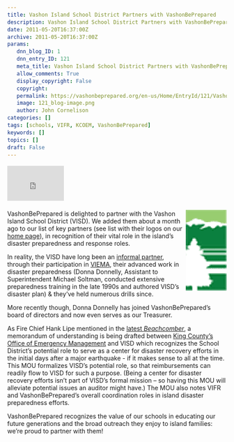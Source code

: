 ```yaml
---
title: Vashon Island School District Partners with VashonBePrepared
description: Vashon Island School District Partners with VashonBePrepared
date: 2011-05-20T16:37:00Z
archive: 2011-05-20T16:37:00Z
params:
   dnn_blog_ID: 1
   dnn_entry_ID: 121
   meta_title: Vashon Island School District Partners with VashonBePrepared
   allow_comments: True
   display_copyright: False
   copyright: 
   permalink: https://vashonbeprepared.org/en-us/Home/EntryId/121/Vashon-Island-School-District-Partners-with-VashonBePrepared
   image: 121_blog-image.png
   author: John Cornelison
categories: []
tags: [schools, VIFR, KCOEM, VashonBePrepared]
keywords: []
topics: []
draft: False
---
```


<div class="wlWriterHeaderFooter" style="padding-bottom: 4px; margin: 0px; padding-left: 0px; padding-right: 0px; float: none; padding-top: 4px"><iframe src="http://www.facebook.com/widgets/like.php?href=http://vashoneoc.org/Blogs/VashonPreparedness/tabid/164/EntryId/121/Vashon-Island-School-District-Partners-with-VashonBePrepared.aspx" frameborder="0" scrolling="no" style="border-bottom: medium none; border-left: medium none; width: 130px; height: 80px; border-top: medium none; border-right: medium none"></iframe></div>
<p><a href="/images/dnnBlog/1/121/Windows-Live-Writer-Vashon-Island-School-District_6726-VISD_Color_Logo_Bare.65x128_2.gif"><img title="VISD_Color_Logo_Bare.65x128" border="0" alt="VISD_Color_Logo_Bare.65x128" align="right" width="94" height="185" style="background-image: none; border-bottom: 0px; border-left: 0px; padding-left: 0px; padding-right: 0px; display: inline; float: right; border-top: 0px; border-right: 0px; padding-top: 0px" src="/images/dnnBlog/1/121/Windows-Live-Writer-Vashon-Island-School-District_6726-VISD_Color_Logo_Bare.65x128_thumb.gif" /></a>VashonBePrepared is delighted to partner with the Vashon Island School District (VISD). We added them about a month ago to our list of key partners (see list with their logos on our <a target="_blank" href="/">home page</a>), in recognition of their vital role in the island’s disaster preparedness and response roles.</p>
<p>In reality, the VISD have long been an <a target="_blank" href="http://www.vashonbeprepared.org/storylist.cfm?name=news#growingup">informal partner</a>, through their participation in <a target="_blank" href="http://www.vashonbeprepared.org/storylist.cfm?name=news#viemacreation">VIEMA</a>, their advanced work in disaster preparedness (Donna Donnelly, Assistant to Superintendent Michael Soltman, conducted extensive preparedness training in the late 1990s and authored VISD’s disaster plan) &amp; they’ve held numerous drills since.</p>
<p>More recently though, Donna Donnelly has joined VashonBePrepared’s board of directors and now even serves as our Treasurer.</p>
<p>As Fire Chief Hank Lipe mentioned in the <a target="_blank" href="http://www.pnwlocalnews.com/vashon/vib/news/122042968.html">latest <em>Beachcomber</em></a>, a memorandum of understanding is being drafted between <a target="_blank" href="http://www.kingcounty.gov/safety/prepare.aspx">King County’s Office of Emergency Management</a> and VISD which recognizes the School District’s potential role to serve as a center for disaster recovery efforts in the initial days after a major earthquake - if it makes sense to all at the time. This MOU formalizes VISD’s potential role, so that reimbursements can readily flow to VISD for such a purpose. (Being a center for disaster recovery efforts isn’t part of VISD’s formal mission – so having this MOU will alleviate potential issues an auditor might have.) The MOU also notes VIFR and VashonBePrepared’s overall coordination roles in island disaster preparedness efforts.</p>
<p>VashonBePrepared recognizes the value of our schools in educating our future generations and the broad outreach they enjoy to island families: we’re proud to partner with them!</p>
